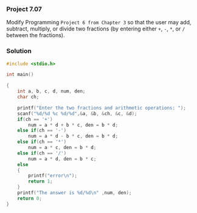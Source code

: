### Project 7.07
Modify Programming `Project 6 from Chapter 3` so that the user may add, subtract, multiply, or divide two fractions (by entering either `+`, `-`, `*`, or `/` between the fractions).

### Solution

```c
#include <stdio.h>

int main()

{
    int a, b, c, d, num, den;
    char ch;

    printf("Enter the two fractions and arithmetic operations: ");
    scanf("%d/%d %c %d/%d",&a, &b, &ch, &c, &d);
    if(ch == '+')
        num = a * d + b * c, den = b * d;
    else if(ch == '-')
        num = a * d - b * c, den = b * d;
    else if(ch == '*')
        num = a * c, den = b * d;
    else if(ch == '/')
        num = a * d, den = b * c;
    else
    {
        printf("error\n");
        return 1;
    }
    printf("The answer is %d/%d\n" ,num, den);
    return 0;
}
```
